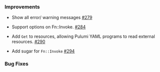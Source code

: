 ### Improvements

- Show all error/ warning messages
  [#279](https://github.com/pulumi/pulumi-yaml/pull/279)
  
- Support options on Fn::Invoke.
  [#284](https://github.com/pulumi/pulumi-yaml/pull/284)

- Add `Get` to resources, allowing Pulumi YAML programs to read external resources.
  [#290](https://github.com/pulumi/pulumi-yaml/pull/290)

- Add sugar for `Fn::Invoke`
  [#294](https://github.com/pulumi/pulumi-yaml/pull/294)

### Bug Fixes
